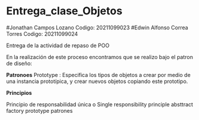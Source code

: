 # Entrega_clase_Objetos

#Jonathan Campos Lozano Codigo: 20211099023
#Edwin Alfonso Correa Torres Codigo: 20211099024


Entrega de la actividad de repaso de POO

En la realización de este proceso encontramos que se realizo bajo el patron de diseño:

**Patronoes**
Prototype : Especifica los tipos de objetos a crear por medio de una instancia prototípica, y crear nuevos objetos copiando este prototipo.

**Principios**

Principio de responsabilidad única o Single responsibility principle 
absttract factory
prototype patrones
